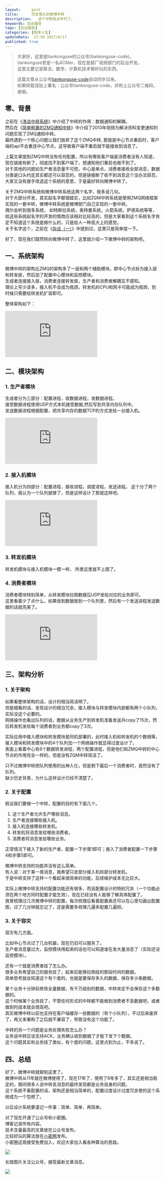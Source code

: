 ```yaml
---  
layout:     post  
title:      历史悠久的微博中转
description:   这个中转有点年代了。   
keywords: 后台服务  
tags: [后台服务]  
categories: [程序人生]  
updateData:  17:50 2017/6/17
published: true  
---  
```

  
  
>   
> 大家好，这里是tiankonguse的公众号(tiankonguse-code)。    
> tiankonguse曾是一名ACMer，现在是鹅厂视频部门的后台开发。    
> 这里主要记录算法，数学，计算机技术等好玩的东西。   
>      
> 这篇文章从公众号[tiankonguse-code](http://mp.weixin.qq.com/s/vN7Ubq5tMYw9_Yv0fj6-8w)自动同步过来。    
> 如果转载请加上署名：公众号tiankonguse-code，并附上公众号二维码，谢谢。    
>    
  
  
## 零、背景

之前在《[浅谈中转系统](http://mp.weixin.qq.com/s/6_0SHmsvmq5NYWWlLbxV3w)》中介绍了中转的作用：数据通知的解耦。  
然后在《[简单粗暴的ZMQ通知中转](http://mp.weixin.qq.com/s/y2MROWkNZBbqM0C1_uJ87A)》中介绍了2013年视频为解决资料变更通知的问题实现了ZMQ通知中转。  
最终遇到一个核心问题让我们放弃了这个ZMQ中转, 那就是中心节点重启时，客户端的api不会重连中心节点，这导致客户端不重启就不能接收到消息了。  


上篇文章提到ZMQ中转没有任何配置，所以有哪些客户端是消费者没有人知道，现在链接有断了，彻底找不到客户端了，想通知他们重启也做不到了。  
对于其他的问题如生产者消息量不可控，中心是单点，消费者接收全部消息，数据分类是口头约定其实都还可以容忍的，但是链接断了收不到消息这个没办法容忍，大家又没有接手改造这个系统的意思，于是最好转向微博中转了。  


关于ZMQ中转系统和微博中转系统这两个名字，我多说几句。  
对于大部分开发，其实起名字都很踏实，比如ZQM中转系统是使用ZMQ网络框架实现的一套中转，微博中转系统是微博部门自己实现的一套中转。  
偶尔会听到很多系统， 如特斯拉系统，奥特曼系统，火箭系统，萨德系统等等，给这些系统起名字的开发的情商应该相对比较高的，但是大家看到这个系统名字肯定不知道这个系统是做什么的，只是给人一种高大上的感觉。  
关于名字这个，之前在《[杂谈（一）](http://mp.weixin.qq.com/s/4bqgD1-XlkNbiHg4g2NaHg)》中提到过，这里只是简单提一下。  



好了，现在我们既然转向微博中转了，这里就介绍一下微博中转的架构吧。  


## 一、系统架构


微博中转的架构比ZMQ的架构多了一层和两个辅助模块，即中心节点拆为接入层和转发层，然后加了配置中心模块和监控模块。  
生成者连接接入层，消费者连接转发层，生产者和消费者解耦互不感知。  
理论上写少读多，接入机不会成为瓶颈，转发机的CPU和网卡可能成为瓶颈，到时候只需要给转发机扩容即可。  


整体架构如下：  

![](http://tiankonguse.com/lab/cloudLink/baidupan.php?url=/1915453531/3596052047.png)


## 二、模块架构


### 1. 生产者模块

生成者分为三部分：配置进程，收数据进程，发数据进程。  
接受数据进程使用UDP方式本机接受数据,然后写到共享内存队列中。  
发送数据进程根据配置，把共享内存的数据TCP的方式发给一台接入机。  


![](http://tiankonguse.com/lab/cloudLink/baidupan.php?url=/1915453531/2610019460.png)


### 2. 接入机模块


接入机分为四部分：配置进程，接收进程，调度进程，发送进程。
这个分了两个队列，我认为一个队列就够了，但是这样设计了那就这样吧。  


![](http://tiankonguse.com/lab/cloudLink/baidupan.php?url=/1915453531/1240830465.png)


### 3. 转发机模块


转发机模块与接入机模块一模一样， 所里这里就不上图了。  


### 4. 消费者模块


消费者模块特别简单，从转发模块拉倒数据后UDP发给对应的业务即可。  
这里看着少了点什么，如果收到数据放到一个队列里，然后有一个发送进程发送数据的话就完美了。  


![](http://tiankonguse.com/lab/cloudLink/baidupan.php?url=/1915453531/4230140119.png)  


## 三、架构分析


### 1. 关于架构

如果看整体架构的话，设计的相当简洁明了。  
但是细看的话，发现设计的相当冗余，接入模块与转发模块内部都有两个小队列，实际没这个必要的。  
网络操作也看出队列的话，数据从业务生产到转发机准备发送共copy了15次，然后转发机发给每个消费者到业务都copy了3次。  


实际应用中接入模块和转发模块是同机部署的，此时接入机和转发机的个数相等，接入模块和转发模块中的4个队列加一个网络操作就显得过度设计了。  
表面上看着中心有6个数据转发进程，两个配置进程，但是他们和ZMQ中转的中心节点的作用完全一样的，但是没有ZQM中转简洁了。  


只不过微博中转把队列使用的出神入化，但是剩下最后一个消费者时，竟然没有了队列。  
缺少历史背景，为什么这样设计已经不清楚了。  


### 2. 关于配置

假设我们要做一个中转，配置的目的有下面几个。  

1. 这个生产者允许生产哪些消息。  
2. 生产者连接哪些接入机。  
3. 接入机连接哪些转发机。  
4. 转发机将消息发给哪些消费者。  
5. 消费者将消息发给哪些业务。  


正常情况下接入了新的生产者，配置一下步骤1即可；接入了消费者配置一下步骤4和步骤5即可。  


微博中转支持的功能并没有这么简单。  
有人说：对于某一类消息，我希望只走部分接入机和部分转发机。  
于是中转支持了这样一个看起来很简单的功能，后续维护成本无比巨大。  


实际上微博中转支持的配置功能还有很多，而且配置设计的特别冗余（一个功能必须在两个地方同时配置才能生效），现在已经没有人能够了解具体配置了。  
我曾梳理过几次微博中转的配置，每次梳理后看着配置表还可以在心里勾画出配置图，过了几分钟就忘记了，还是需要多梳理几遍多配置几遍把。  


### 3. 关于容灾


容灾有几方面。  

比如中心节点过了几台机器，现在仍旧可以服务了。  
生产者消息量过大，监控模块用起来的话也可以知道谁在发大量消息了（实际还没监控模块）。  


还有一个就是消费者挂了怎么办。  
很多业务希望自己的服务挂了，起来后能够拉倒挂的那段时间的数据。  
简单思考就会知道这个有个度的，也就是要保存多久的数据、保存多少条数据。  


某个业务十分钟前修改全量数据，有千万级别的数据，中转肯定不会保存这个多数据的。  
这个时候某个业务挂了，不管任何形式的中转都不能做到消费者不丢数据吧，或者做到时成本就会很高吧。  
其实微博中转以前也支持在客户端缓存一些数据的（有个小队列），不过后来废弃了，再又来重构了之后就不兼容了，导致没有这个功能了。  



中转的另一个问题是业务处理失败怎么办？  
业务说中转应该支持ACK，业务确认收到数据了才能下发下个数据。  
这个问题其实和业务挂了类似，有个度的问题，这里点到为止，不多说了。  


## 四、总结


好了，微博中转就聊到这里了。  
微博中转从11年就在微博使用了，现在17年了，使用了6年多了，其实还是相当稳定的，期间很多人说中转丢消息的最终发现都是业务自身的问题。  
这个系统不看配置的话，架构还是相当简单的，配置过度设计过度冗余使的这个系统成为一个包袱了。  


以后设计系统要谨记一件事：简单、简单、再简单。  




对了现在开通了公众号和小密圈。  
博客记录所有内容。  
技术含量最高的文章放在公众号发布。  
比较好玩的算法放在[小密圈](https://wx.xiaomiquan.com/mweb/views/joingroup/join_group.html?group_id=281548515451&secret=r0krqw9fw0at24vxjxo1uo4k0h4lfe47&extra=d67ce0c25ec91252b3af846a10154c9e9d4cb50c763fee178acd68cd2c2e09ee)发布。  
小密圈这周接受免费加入，欢迎大家加入看各种算法的思路。  

![](/images/suanfa_xiaomiquan.jpg)  
  
  
长按图片关注公众号，接受最新文章消息。   
  
![](/images/weixin-50cm.jpg)  
  
  
  